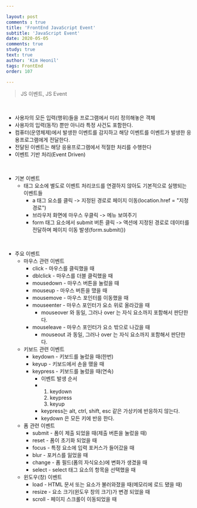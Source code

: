```yaml
---

layout: post
comments : true
title: 'FrontEnd JavaScript Event'
subtitle: 'JavaScript Event'
date: 2020-05-05
comments: true
study: true
text: true
author: 'Kim Heonil'
tags: FrontEnd
order: 107

---
```


> JS 이벤트, JS Event

<br>

- 사용자의 모든 입력(행위)들을 프로그램에서 미리 정의해놓은 객체
- 사용자의 입력(동작) 뿐만 아니라 특정 사건도 포함한다.
- 컴퓨터(운영체제)에서 발생한 이벤트를 감지하고 해당 이벤트를 이벤트가 발생한 응용프로그램에게 전달한다.
- 전달된 이벤트는 해당 응용프로그램에서 적절한 처리를 수행한다
- 이벤트 기반 처리(Event Driven)



<br>

- 기본 이벤트
  - 태그 요소에 별도로 이벤트 처리코드를 연결하지 않아도 기본적으로 실행되는 이벤트들
    - a 태그 요소를 클릭 -> 지정된 경로로 페이지 이동(location.href = "지정경로")
    - 브라우저 화면에 마우스 우클릭 -> 메뉴 보여주기
    - form 태그 요소에서 submit 버튼 클릭 -> 액션에 지정된 경로로 데이터를 전달하며 페이지 이동 발생(form.submit())

<br>

- 주요 이벤트
  - 마우스 관련 이벤트
    - click - 마우스를 클릭했을 때
    - dblclick - 마우스를 더블 클릭했을 때
    - mousedown - 마우스 버튼을 눌렀을 때
    - mouseup - 마우스 버튼을 땠을 때
    - mousemove - 마우스 포인터를 이동했을 때
    - mouseenter - 마우스 포인터가 요소 위로 올라갔을 때
      - mouseover 와 동일, 그러나 over 는 자식 요소까지 포함해서 판단한다.
    - mouseleave - 마우스 포인터가 요소 밖으로 나갔을 때
      - mouseout 과 동일, 그러나 over 는 자식 요소까지 포함해서 판단한다.
  - 키보드 관련 이벤트
    - keydown - 키보드를 눌렀을 때(한번)
    - keyup - 키보드에서 손을 뗐을 때
    - keypress - 키보드를 눌렀을 때(연속)
      - 이벤트 발생 순서
      - 1. keydown
        2. keypress
        3. keyup
      - keypress는 alt, ctrl, shift, esc 같은 가상키에 반응하지 않는다.
      - keydown 은 모든 키에 반응 한다.
  - 폼 관련 이벤트
    - submit - 폼이 제출 되었을 때(제출 버튼을 눌렀을 때)
    - reset - 폼이 초기화 되었을 때
    - focus - 특정 요소에 입력 포커스가 들어갔을 때
    - blur - 포커스를 잃었을 때
    - change - 폼 필드(폼의 자식요소)에 변화가 생겼을 때
    - select - select 태그 요소의 항목을 선택했을 때
  - 윈도우(창) 이벤트
    - load - HTML 문서 또는 요소가 불러와졌을 때(메모리에 로드 됐을 때)
    - resize - 요소 크기(윈도우 창의 크기)가 변경 되었을 때
    - scroll - 페이지 스크롤이 이동되었을 때

<br><br>